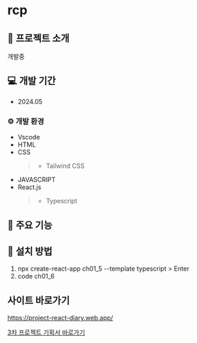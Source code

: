 # rcp




## 📕 프로젝트 소개
개발중


## 💻 개발 기간
* 2024.05

### ⚙ 개발 환경
* Vscode
* HTML
* CSS
  > * Tailwind CSS
* JAVASCRIPT
* React.js
  > * Typescript


## 📌 주요 기능



## 📢 설치 방법
1. npx create-react-app ch01_5 --template typescript > Enter
2. code ch01_6



## 사이트 바로가기
<https://project-react-diary.web.app/>


[3차 프로젝트 기획서 바로가기](https://yjjang39.github.io/react-diary/diary_upload.pdf)


















